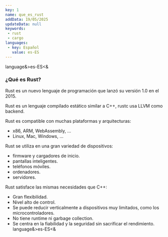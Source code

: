 ```yaml
---
key: 1
name: que_es_rust
addData: 19/05/2025
updateData: null
keywords: 
 - rust
 - cargo
languages:
 - key: Español
   value: es-ES
---
```

language&>es-ES<&
### ¿Qué es Rust?
Rust es un nuevo lenguaje de programación que lanzó su versión 1.0 en el 2015.

Rust es un lenguaje compilado estático similar a C++,
rustc usa LLVM como backend.

Rust es compatible con muchas plataformas y arquitecturas:
- x86, ARM, WebAssembly, …
- Linux, Mac, Windows, …

Rust se utiliza en una gran variedad de dispositivos:
- firmware y cargadores de inicio.
- pantallas inteligentes.
- teléfonos móviles.
- ordenadores.
- servidores.

Rust satisface las mismas necesidades que C++:
- Gran flexibilidad.
- Nivel alto de control.
- Se puede reducir verticalmente a dispositivos muy limitados, como los microcontroladores.
- No tiene runtime ni garbage collection.
- Se centra en la fiabilidad y la seguridad sin sacrificar el rendimiento.
language&>es-ES<&